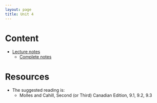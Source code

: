 ```yaml
---
layout: page
title: Unit 4
---
```


# Content

* [Lecture notes](materials/life_history.handouts.pdf)
    * [Complete notes](materials/life_history.complete.pdf)

# Resources

* The suggested reading is:
  * Molles and Cahill, Second (or Third) Canadian Edition, 9.1, 9.2, 9.3

